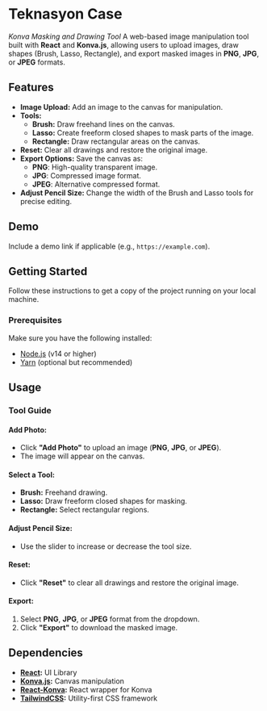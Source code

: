 # **Teknasyon Case**

*Konva Masking and Drawing Tool*
A web-based image manipulation tool built with **React** and **Konva.js**, allowing users to upload images, draw shapes (Brush, Lasso, Rectangle), and export masked images in **PNG**, **JPG**, or **JPEG** formats.

## **Features**

- **Image Upload:** Add an image to the canvas for manipulation.
- **Tools:**
  - **Brush:** Draw freehand lines on the canvas.
  - **Lasso:** Create freeform closed shapes to mask parts of the image.
  - **Rectangle:** Draw rectangular areas on the canvas.
- **Reset:** Clear all drawings and restore the original image.
- **Export Options:** Save the canvas as:
  - **PNG**: High-quality transparent image.
  - **JPG**: Compressed image format.
  - **JPEG**: Alternative compressed format.
- **Adjust Pencil Size:** Change the width of the Brush and Lasso tools for precise editing.

## **Demo**

Include a demo link if applicable (e.g., `https://example.com`).

## **Getting Started**

Follow these instructions to get a copy of the project running on your local machine.

### **Prerequisites**

Make sure you have the following installed:

- [Node.js](https://nodejs.org/) (v14 or higher)
- [Yarn](https://yarnpkg.com/) (optional but recommended)


## **Usage**

### **Tool Guide**

#### **Add Photo:**

- Click **"Add Photo"** to upload an image (**PNG**, **JPG**, or **JPEG**).
- The image will appear on the canvas.

#### **Select a Tool:**

- **Brush:** Freehand drawing.
- **Lasso:** Draw freeform closed shapes for masking.
- **Rectangle:** Select rectangular regions.

#### **Adjust Pencil Size:**

- Use the slider to increase or decrease the tool size.

#### **Reset:**

- Click **"Reset"** to clear all drawings and restore the original image.

#### **Export:**

1. Select **PNG**, **JPG**, or **JPEG** format from the dropdown.
2. Click **"Export"** to download the masked image.

## **Dependencies**

- **[React](https://reactjs.org/):** UI Library
- **[Konva.js](https://konvajs.org/):** Canvas manipulation
- **[React-Konva](https://github.com/konvajs/react-konva):** React wrapper for Konva
- **[TailwindCSS](https://tailwindcss.com/):** Utility-first CSS framework
